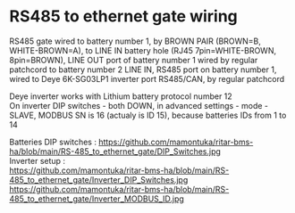 # RS485 to ethernet gate wiring

RS485 gate wired to battery number 1, by BROWN PAIR (BROWN=B, WHITE-BROWN=A), to LINE IN battery hole (RJ45 7pin=WHITE-BROWN, 8pin=BROWN), LINE OUT port of battery number 1 wired by regular patchcord to battery number 2 LINE IN, RS485 port on battery number 1, wired to Deye 6K-SG03LP1 inverter port RS485/CAN, by regular patchcord </br>

Deye inverter works with Lithium battery protocol number 12 </br>
On inverter DIP switches - both DOWN, in advanced settings - mode - SLAVE, MODBUS SN is 16 (actualy is ID 15), because batteries IDs from 1 to 14 </br>

Batteries DIP switches : https://github.com/mamontuka/ritar-bms-ha/blob/main/RS-485_to_ethernet_gate/DIP_Switches.jpg </br>
Inverter setup : </br>
https://github.com/mamontuka/ritar-bms-ha/blob/main/RS-485_to_ethernet_gate/Inverter_DIP_Switches.jpg </br>
https://github.com/mamontuka/ritar-bms-ha/blob/main/RS-485_to_ethernet_gate/Inverter_MODBUS_ID.jpg </br>
